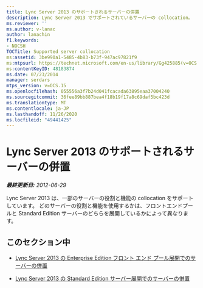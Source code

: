 ```yaml
---
title: Lync Server 2013 のサポートされるサーバーの併置
description: Lync Server 2013 でサポートされているサーバーの collocation。
ms.reviewer: ''
ms.author: v-lanac
author: lanachin
f1.keywords:
- NOCSH
TOCTitle: Supported server collocation
ms:assetid: 3be990a1-5485-4b83-b73f-947ac97821f9
ms:mtpsurl: https://technet.microsoft.com/en-us/library/Gg425885(v=OCS.15)
ms:contentKeyID: 48183874
ms.date: 07/23/2014
manager: serdars
mtps_version: v=OCS.15
ms.openlocfilehash: 055556a3f7b24d041fcacada63895eaa37004240
ms.sourcegitcommit: 36fee89bb887bea4f18b19f17a8c69daf5bc423d
ms.translationtype: MT
ms.contentlocale: ja-JP
ms.lasthandoff: 11/26/2020
ms.locfileid: "49441425"
---
```

# <a name="supported-server-collocation-in-lync-server-2013"></a>Lync Server 2013 のサポートされるサーバーの併置

<div data-xmlns="http://www.w3.org/1999/xhtml">

<div class="topic" data-xmlns="http://www.w3.org/1999/xhtml" data-msxsl="urn:schemas-microsoft-com:xslt" data-cs="https://msdn.microsoft.com/">

<div data-asp="https://msdn2.microsoft.com/asp">



</div>

<div id="mainSection">

<div id="mainBody">

<span> </span>

_**最終更新日:** 2012-06-29_

Lync Server 2013 は、一部のサーバーの役割と機能の collocation をサポートしています。 どのサーバーの役割と機能を使用するかは、フロントエンドプールと Standard Edition サーバーのどちらを展開しているかによって異なります。

<div>

## <a name="in-this-section"></a>このセクション中

  - [Lync Server 2013 の Enterprise Edition フロント エンド プール展開でのサーバーの併置](lync-server-2013-server-collocation-in-an-enterprise-edition-front-end-pool-deployment.md)

  - [Lync Server 2013 の Standard Edition サーバー展開でのサーバーの併置](lync-server-2013-server-collocation-in-a-standard-edition-server-deployment.md)

</div>

</div>

<span> </span>

</div>

</div>

</div>

